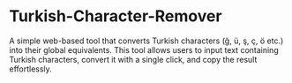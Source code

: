 # Turkish-Character-Remover
A simple web-based tool that converts Turkish characters (ğ, ü, ş, ç, ö etc.) into their global equivalents. This tool allows users to input text containing Turkish characters, convert it with a single click, and copy the result effortlessly.
